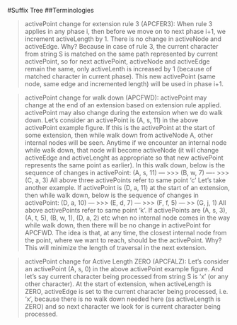 #Suffix Tree
##Terminologies

> activePoint change for extension rule 3 (APCFER3): When rule 3 applies in any phase i, then before we move on to next phase i+1, we increment activeLength by 1. There is no change in activeNode and activeEdge. Why? Because in case of rule 3, the current character from string S is matched on the same path represented by current activePoint, so for next activePoint, activeNode and activeEdge remain the same, only activeLenth is increased by 1 (because of matched character in current phase). This new activePoint (same node, same edge and incremented length) will be used in phase i+1.

> activePoint change for walk down (APCFWD): activePoint may change at the end of an extension based on extension rule applied. activePoint may also change during the extension when we do walk down. Let’s consider an activePoint is (A, s, 11) in the above activePoint example figure. If this is the activePoint at the start of some extension, then while walk down from activeNode A, other internal nodes will be seen. Anytime if we encounter an internal node while walk down, that node will become activeNode (it will change activeEdge and activeLenght as appropriate so that new activePoint represents the same point as earlier). In this walk down, below is the sequence of changes in activePoint:
(A, s, 11) — >>> (B, w, 7) —- >>> (C, a, 3)
All above three activePoints refer to same point ‘c’
Let’s take another example.
If activePoint is (D, a, 11) at the start of an extension, then while walk down, below is the sequence of changes in activePoint:
(D, a, 10) — >>> (E, d, 7) — >>> (F, f, 5) — >> (G, j, 1)
All above activePoints refer to same point ‘k’.
If activePoints are (A, s, 3), (A, t, 5), (B, w, 1), (D, a, 2) etc when no internal node comes in the way while walk down, then there will be no change in activePoint for APCFWD.
The idea is that, at any time, the closest internal node from the point, where we want to reach, should be the activePoint. Why? This will minimize the length of traversal in the next extension.

> activePoint change for Active Length ZERO (APCFALZ): Let’s consider an activePoint (A, s, 0) in the above activePoint example figure. And let’s say current character being processed from string S is ‘x’ (or any other character). At the start of extension, when activeLength is ZERO, activeEdge is set to the current character being processed, i.e. ‘x’, because there is no walk down needed here (as activeLength is ZERO) and so next character we look for is current character being processed.
